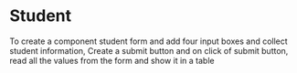 # Student
To create a component student form and add four input boxes and collect student information, Create a submit button and on click of submit button, read all the values from the form and show it in a table
